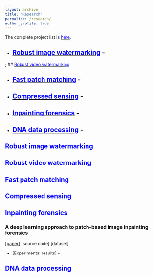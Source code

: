 ```yaml
---
layout: archive
title: "Research"
permalink: /research/
author_profile: true
---
```

The complete project list is [<font color='blue'>here</font>](https://xszhugh.github.io/files/projects.pdf "Projects").  

- ## [<font color='blue'>Robust image watermarking</font>](https://github.com/academicpages/academicpages.github.io "Image watermarking") - 
; ## [<font color='blue'>Robust video watermarking</font>](https://github.com/academicpages/academicpages.github.io "Video watermarking")   
- ## [<font color='blue'>Fast patch matching</font>](https://github.com/academicpages/academicpages.github.io "Patch matching") -  
- ## [<font color='blue'>Compressed sensing</font>](https://github.com/academicpages/academicpages.github.io "compressed sensing") -  
- ## [<font color='blue'>Inpainting forensics</font>](https://xszhugh.github.io/_pages/inpainting-forensics.md "Forensics")  - 
- ## [<font color='blue'>DNA data processing</font>](https://github.com/academicpages/academicpages.github.io "DNA")  -
## <font color='blue'>Robust image watermarking</font>
## <font color='blue'>Robust video watermarking</font>
## <font color='blue'>Fast patch matching</font>
## <font color='blue'>Compressed sensing</font>
## <font color='blue'>Inpainting forensics</font>
### A deep learning approach to patch-based image inpainting forensics
[[paper](https://www.sciencedirect.com/science/article/pii/S0923596518305344)] [source code] [dataset] 
- [Experimental results] -
## <font color='blue'>DNA data processing</font>
